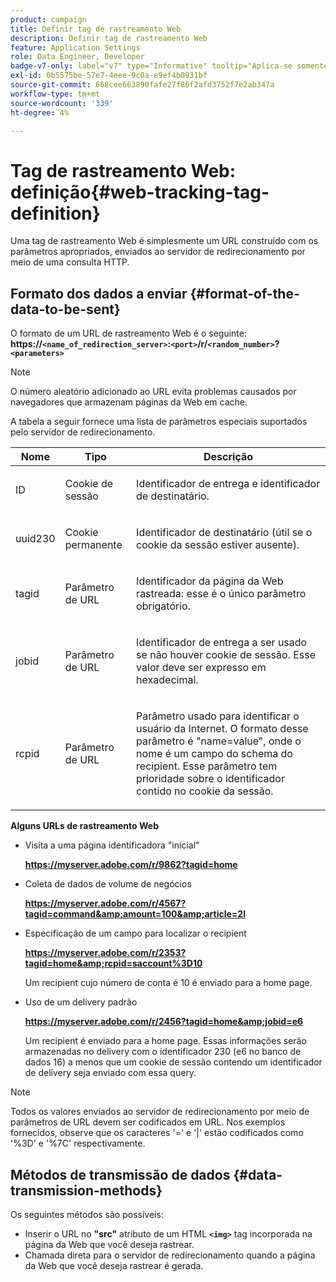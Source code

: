 ```yaml
---
product: campaign
title: Definir tag de rastreamento Web
description: Definir tag de rastreamento Web
feature: Application Settings
role: Data Engineer, Developer
badge-v7-only: label="v7" type="Informative" tooltip="Aplica-se somente ao Campaign Classic v7"
exl-id: 0b5575be-57e7-4eee-9c0a-e9ef4b0931bf
source-git-commit: 668cee663890fafe27f86f2afd3752f7e2ab347a
workflow-type: tm+mt
source-wordcount: '339'
ht-degree: 4%

---
```


# Tag de rastreamento Web: definição{#web-tracking-tag-definition}



Uma tag de rastreamento Web é simplesmente um URL construído com os parâmetros apropriados, enviados ao servidor de redirecionamento por meio de uma consulta HTTP.

## Formato dos dados a enviar {#format-of-the-data-to-be-sent}

O formato de um URL de rastreamento Web é o seguinte: **https://`<name_of_redirection_server>`:`<port>`/r/`<random_number>`?`<parameters>`**

>[!NOTE]
>
>O número aleatório adicionado ao URL evita problemas causados por navegadores que armazenam páginas da Web em cache.

A tabela a seguir fornece uma lista de parâmetros especiais suportados pelo servidor de redirecionamento.

<table>
                     <thead>
                        <tr>
                           <th>Nome</th>
                           <th>Tipo</th>
                           <th>Descrição</th> 
                        </tr> 
                     </thead>
                     <tbody>
                        <tr>
                           <td>
                              <p>ID</p> 
                           </td>
                           <td>
                              <p>Cookie de sessão</p> 
                           </td>
                           <td>
                              <p>Identificador de entrega e identificador de destinatário.</p> 
                           </td> 
                        </tr>
                        <tr>
                           <td>
                              <p>uuid230</p> 
                           </td>
                           <td>
                              <p>Cookie permanente</p> 
                           </td>
                           <td>
                              <p>Identificador de destinatário (útil se o cookie da sessão estiver ausente).</p> 
                           </td> 
                        </tr>
                        <tr>
                           <td>
                              <p>tagid</p> 
                           </td>
                           <td>
                              <p>Parâmetro de URL</p> 
                           </td>
                           <td>
                              <p>Identificador da página da Web rastreada: esse é o único parâmetro obrigatório.</p> 
                           </td> 
                        </tr>
                        <tr>
                           <td>
                              <p>jobid</p> 
                           </td>
                           <td>
                              <p>Parâmetro de URL</p> 
                           </td>
                           <td>
                              <p>Identificador de entrega a ser usado se não houver cookie de sessão. Esse valor deve ser expresso em hexadecimal.
                              </p> 
                           </td> 
                        </tr>
                        <tr>
                           <td>
                              <p>rcpid</p> 
                           </td>
                           <td>
                              <p>Parâmetro de URL</p> 
                           </td>
                           <td>
                              <p>Parâmetro usado para identificar o usuário da Internet. O formato desse parâmetro é "name=value", onde o nome é um campo do schema do recipient. Esse parâmetro tem prioridade sobre o identificador contido no cookie da sessão.
                              </p> 
                           </td> 
                        </tr> 
                     </tbody>  
                  </table>

**Alguns URLs de rastreamento Web**

* Visita a uma página identificadora &quot;inicial&quot;

  **https://myserver.adobe.com/r/9862?tagid=home**

* Coleta de dados de volume de negócios

  **https://myserver.adobe.com/r/4567?tagid=command&amp;amount=100&amp;article=2l**

* Especificação de um campo para localizar o recipient

  **https://myserver.adobe.com/r/2353?tagid=home&amp;rcpid=saccount%3D10**

  Um recipient cujo número de conta é 10 é enviado para a home page.

* Uso de um delivery padrão

  **https://myserver.adobe.com/r/2456?tagid=home&amp;jobid=e6**

  Um recipient é enviado para a home page. Essas informações serão armazenadas no delivery com o identificador 230 (e6 no banco de dados 16) a menos que um cookie de sessão contendo um identificador de delivery seja enviado com essa query.

>[!NOTE]
>
>Todos os valores enviados ao servidor de redirecionamento por meio de parâmetros de URL devem ser codificados em URL. Nos exemplos fornecidos, observe que os caracteres &#39;=&#39; e &#39;|&#39; estão codificados como &#39;%3D&#39; e &#39;%7C&#39; respectivamente.

## Métodos de transmissão de dados {#data-transmission-methods}

Os seguintes métodos são possíveis:

* Inserir o URL no **&quot;src&quot;** atributo de um HTML **`<img>`** tag incorporada na página da Web que você deseja rastrear.
* Chamada direta para o servidor de redirecionamento quando a página da Web que você deseja rastrear é gerada.
